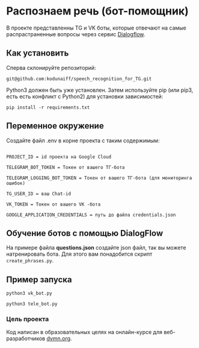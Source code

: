 # Распознаем речь (бот-помощник)

В проекте представленны TG и VK боты, которые отвечают на самые распрастраненные 
вопросы через сервис [Dialogflow](https://cloud.google.com/dialogflow/docs).

## Как установить

Сперва склонируйте репозиторий:

~~~
git@github.com:kodunaiff/speech_recognition_for_TG.git
~~~

Python3 должен быть уже установлен. Затем используйте pip (или pip3, есть есть конфликт с Python2) для установки зависимостей:

 ~~~ 
 pip install -r requirements.txt 
 ~~~

## Переменное окружение

Создайте файл .env в корне проекта с таким содержимым:

~~~

PROJECT_ID = id проекта на Google Cloud

TELEGRAM_BOT_TOKEN = Токен от вашего ТГ-бота 

TELEGRAM_LOGGING_BOT_TOKEN = Токен от вашего ТГ-бота (для мониторинга ошибок)

TG_USER_ID = ваш Chat-id

VK_TOKEN = Токен от вашего VK -бота

GOOGLE_APPLICATION_CREDENTIALS = путь до файла credentials.json

~~~

## Обучение ботов с помощью DialogFlow

На примере файла **questions.json** создайте  json файл, так вы можете
натренировать бота. Для этого 
вам понадобится скрипт `create_phrases.py`.

## Пример запуска

~~~
python3 vk_bot.py

python3 tele_bot.py
~~~

### Цель проекта
Код написан в образовательных целях на онлайн-курсе для 
веб-разработчиков [dvmn.org](https://dvmn.org/).





